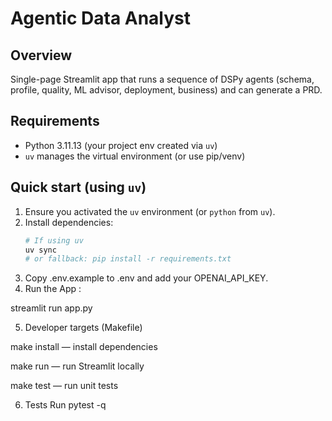 # Agentic Data Analyst

## Overview
Single-page Streamlit app that runs a sequence of DSPy agents (schema, profile, quality, ML advisor, deployment, business) and can generate a PRD.

## Requirements
- Python 3.11.13 (your project env created via `uv`)
- `uv` manages the virtual environment (or use pip/venv)

## Quick start (using `uv`)
1. Ensure you activated the `uv` environment (or `python` from `uv`).
2. Install dependencies:
   ```bash
   # If using uv
   uv sync
   # or fallback: pip install -r requirements.txt
3. Copy .env.example to .env and add your OPENAI_API_KEY.
4. Run the App :

streamlit run app.py

5. Developer targets (Makefile)

make install — install dependencies

make run — run Streamlit locally

make test — run unit tests

6. Tests
Run
pytest -q
